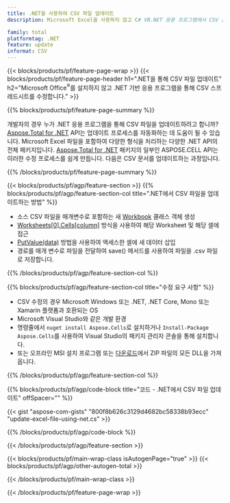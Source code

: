 ```yaml
---
title: .NET을 사용하여 CSV 파일 업데이트
description: Microsoft Excel을 사용하지 않고 C# VB.NET 응용 프로그램에서 CSV 문서를 수정합니다. 

family: total
platformtag: .NET
feature: update
informat: CSV
---
```

{{< blocks/products/pf/feature-page-wrap >}}
{{< blocks/products/pf/feature-page-header h1=".NET을 통해 CSV 파일 업데이트" h2="Microsoft Office<sup>&reg;</sup>를 설치하지 않고 .NET 기반 응용 프로그램을 통해 CSV 스프레드시트를 수정합니다." >}}

{{% blocks/products/pf/feature-page-summary %}}

개발자의 경우 누가 .NET 응용 프로그램을 통해 CSV 파일을 업데이트하려고 합니까? [Aspose.Total for .NET](https://products.aspose.com/total/net/) API는 업데이트 프로세스를 자동화하는 데 도움이 될 수 있습니다. Microsoft Excel 파일을 포함하여 다양한 형식을 처리하는 다양한 .NET API의 전체 패키지입니다. [Aspose.Total for .NET](https://products.aspose.com/total/net/) 패키지의 일부인 ASPOSE.CELL API는 이러한 수정 프로세스를 쉽게 만듭니다. 다음은 CSV 문서를 업데이트하는 과정입니다.

{{% /blocks/products/pf/feature-page-summary %}}

{{< blocks/products/pf/agp/feature-section >}}
{{% blocks/products/pf/agp/feature-section-col title=".NET에서 CSV 파일을 업데이트하는 방법" %}}

- 소스 CSV 파일을 매개변수로 포함하는 새 [Workbook](https://reference.aspose.com/cells/net/aspose.cells/workbook/) 클래스 객체 생성
- [Worksheets[0].Cells[column]](https://reference.aspose.com/cells/net/aspose.cells/worksheet/cells/) 방식을 사용하여 해당 Worksheet 및 해당 셀에 접근
- [PutValue(data)](https://reference.aspose.com/cells/net/aspose.cells/cell/putvalue/) 방법을 사용하여 액세스한 셀에 새 데이터 삽입
- 경로를 매개 변수로 파일을 전달하여 save() 메서드를 사용하여 파일을 .csv 파일로 저장합니다.

{{% /blocks/products/pf/agp/feature-section-col %}}

{{% blocks/products/pf/agp/feature-section-col title="수정 요구 사항" %}}

- CSV 수정의 경우 Microsoft Windows 또는 .NET, .NET Core, Mono 또는 Xamarin 플랫폼과 호환되는 OS
- Microsoft Visual Studio와 같은 개발 환경 
- 명령줄에서 ```nuget install Aspose.Cells```로 설치하거나 ```Install-Package Aspose.Cells```를 사용하여 Visual Studio의 패키지 관리자 콘솔을 통해 설치합니다.
- 또는 오프라인 MSI 설치 프로그램 또는 [다운로드](https://releases.aspose.com/cells/net)에서 ZIP 파일의 모든 DLL을 가져옵니다.

{{% /blocks/products/pf/agp/feature-section-col %}}

{{% blocks/products/pf/agp/code-block title="코드 - .NET에서 CSV 파일 업데이트" offSpacer="" %}}

{{< gist "aspose-com-gists" "800f8b626c3129d4682bc58338b93ecc" "update-excel-file-using-net.cs" >}}

{{% /blocks/products/pf/agp/code-block %}}

{{< /blocks/products/pf/agp/feature-section >}}

{{< blocks/products/pf/main-wrap-class isAutogenPage="true" >}}
{{< blocks/products/pf/agp/other-autogen-total >}}

{{< /blocks/products/pf/main-wrap-class >}}

{{< /blocks/products/pf/feature-page-wrap >}}